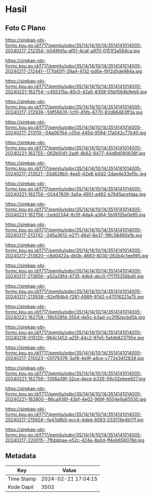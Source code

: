 # Hasil

## Foto C Plano

https://sirekap-obj-formc.kpu.go.id/f717/pemilu/pdpr/35/14/14/10/14/3514141014005-20240217-212354--b549fd1a-af01-4caf-a970-0151f3a584ca.jpg

https://sirekap-obj-formc.kpu.go.id/f717/pemilu/pdpr/35/14/14/10/14/3514141014005-20240217-212441--177d45f1-39a4-4132-bd0e-f912d5de984a.jpg

https://sirekap-obj-formc.kpu.go.id/f717/pemilu/pdpr/35/14/14/10/14/3514141014005-20240221-162754--c455315a-40c5-42a5-8359-05b1564b9eb0.jpg

https://sirekap-obj-formc.kpu.go.id/f717/pemilu/pdpr/35/14/14/10/14/3514141014005-20240217-212939--59f56635-1cf0-45fb-8770-82d66483ff3a.jpg

https://sirekap-obj-formc.kpu.go.id/f717/pemilu/pdpr/35/14/14/10/14/3514141014005-20240217-213110--04a06764-c05d-445d-9594-17a042c77b40.jpg

https://sirekap-obj-formc.kpu.go.id/f717/pemilu/pdpr/35/14/14/10/14/3514141014005-20240221-162755--062b1041-2adf-4b62-8477-44d9d090638f.jpg

https://sirekap-obj-formc.kpu.go.id/f717/pemilu/pdpr/35/14/14/10/14/3514141014005-20240217-213521--33d628b5-4ea5-42e8-b0d2-2dae4e33ef5c.jpg

https://sirekap-obj-formc.kpu.go.id/f717/pemilu/pdpr/35/14/14/10/14/3514141014005-20240221-162756--05447839-3a5a-4951-a492-b7645acefdaa.jpg

https://sirekap-obj-formc.kpu.go.id/f717/pemilu/pdpr/35/14/14/10/14/3514141014005-20240221-162756--2edd2244-8c5f-4da4-a364-5b18155e0e95.jpg

https://sirekap-obj-formc.kpu.go.id/f717/pemilu/pdpr/35/14/14/10/14/3514141014005-20240217-213742--245a3612-e271-46a1-8e37-19fc38490e1b.jpg

https://sirekap-obj-formc.kpu.go.id/f717/pemilu/pdpr/35/14/14/10/14/3514141014005-20240217-213820--c8d0422a-db0b-4683-8030-262b4c1ee995.jpg

https://sirekap-obj-formc.kpu.go.id/f717/pemilu/pdpr/35/14/14/10/14/3514141014005-20240217-213856--a52a28fd-4735-4db4-abc0-f7f7f5356bd0.jpg

https://sirekap-obj-formc.kpu.go.id/f717/pemilu/pdpr/35/14/14/10/14/3514141014005-20240217-213938--62ef94b4-f281-4989-97d2-c47016221a75.jpg

https://sirekap-obj-formc.kpu.go.id/f717/pemilu/pdpr/35/14/14/10/14/3514141014005-20240221-162758--16b528fd-3554-4e5c-b3ad-cc2f92ecbd5b.jpg

https://sirekap-obj-formc.kpu.go.id/f717/pemilu/pdpr/35/14/14/10/14/3514141014005-20240218-015120--964c1452-a25f-44c2-97e5-5afdb823795e.jpg

https://sirekap-obj-formc.kpu.go.id/f717/pemilu/pdpr/35/14/14/10/14/3514141014005-20240217-215023--00179376-3a18-4e9f-a4ce-c772e34f2839.jpg

https://sirekap-obj-formc.kpu.go.id/f717/pemilu/pdpr/35/14/14/10/14/3514141014005-20240221-162759--1306a39f-32ce-4ece-b326-59c02ebee927.jpg

https://sirekap-obj-formc.kpu.go.id/f717/pemilu/pdpr/35/14/14/10/14/3514141014005-20240221-162800--86ca936f-43bf-4e02-969f-9504e9a65530.jpg

https://sirekap-obj-formc.kpu.go.id/f717/pemilu/pdpr/35/14/14/10/14/3514141014005-20240217-215924--fa47a9b0-ecc4-4ded-8083-233f78e4b17f.jpg

https://sirekap-obj-formc.kpu.go.id/f717/pemilu/pdpr/35/14/14/10/14/3514141014005-20240217-220015--7fbbbbae-e52c-424a-8a0d-ff4eb658078d.jpg


## Metadata

| Key        | Value               |
| ---------- | ------------------- |
| Time Stamp | 2024-02-21 17:04:15 |
| Kode Dapil | 3502                |




